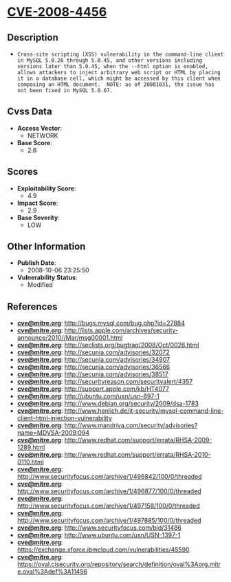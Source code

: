 
# [CVE-2008-4456](http://bugs.mysql.com/bug.php?id=27884)

## Description

- `Cross-site scripting (XSS) vulnerability in the command-line client in MySQL 5.0.26 through 5.0.45, and other versions including versions later than 5.0.45, when the --html option is enabled, allows attackers to inject arbitrary web script or HTML by placing it in a database cell, which might be accessed by this client when composing an HTML document.  NOTE: as of 20081031, the issue has not been fixed in MySQL 5.0.67.`

## Cvss Data

- **Access Vector**:
  - NETWORK
- **Base Score**:
  - 2.6

## Scores

- **Exploitability Score**:
  - 4.9
- **Impact Score**:
  - 2.9
- **Base Severity**:
  - LOW

## Other Information

- **Publish Date**:
  - 2008-10-06 23:25:50
- **Vulnerability Status**:
  - Modified

## References

- **cve@mitre.org**: http://bugs.mysql.com/bug.php?id=27884
- **cve@mitre.org**: http://lists.apple.com/archives/security-announce/2010//Mar/msg00001.html
- **cve@mitre.org**: http://seclists.org/bugtraq/2008/Oct/0026.html
- **cve@mitre.org**: http://secunia.com/advisories/32072
- **cve@mitre.org**: http://secunia.com/advisories/34907
- **cve@mitre.org**: http://secunia.com/advisories/36566
- **cve@mitre.org**: http://secunia.com/advisories/38517
- **cve@mitre.org**: http://securityreason.com/securityalert/4357
- **cve@mitre.org**: http://support.apple.com/kb/HT4077
- **cve@mitre.org**: http://ubuntu.com/usn/usn-897-1
- **cve@mitre.org**: http://www.debian.org/security/2009/dsa-1783
- **cve@mitre.org**: http://www.henlich.de/it-security/mysql-command-line-client-html-injection-vulnerability
- **cve@mitre.org**: http://www.mandriva.com/security/advisories?name=MDVSA-2009:094
- **cve@mitre.org**: http://www.redhat.com/support/errata/RHSA-2009-1289.html
- **cve@mitre.org**: http://www.redhat.com/support/errata/RHSA-2010-0110.html
- **cve@mitre.org**: http://www.securityfocus.com/archive/1/496842/100/0/threaded
- **cve@mitre.org**: http://www.securityfocus.com/archive/1/496877/100/0/threaded
- **cve@mitre.org**: http://www.securityfocus.com/archive/1/497158/100/0/threaded
- **cve@mitre.org**: http://www.securityfocus.com/archive/1/497885/100/0/threaded
- **cve@mitre.org**: http://www.securityfocus.com/bid/31486
- **cve@mitre.org**: http://www.ubuntu.com/usn/USN-1397-1
- **cve@mitre.org**: https://exchange.xforce.ibmcloud.com/vulnerabilities/45590
- **cve@mitre.org**: https://oval.cisecurity.org/repository/search/definition/oval%3Aorg.mitre.oval%3Adef%3A11456
